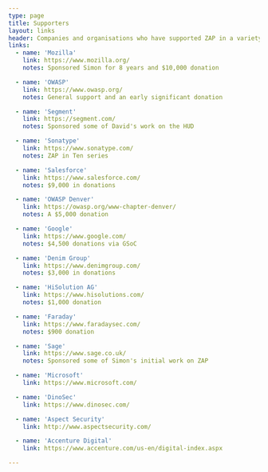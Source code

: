 ```yaml
---
type: page
title: Supporters
layout: links
header: Companies and organisations who have supported ZAP in a variety of ways
links:
  - name: 'Mozilla'
    link: https://www.mozilla.org/
    notes: Sponsored Simon for 8 years and $10,000 donation

  - name: 'OWASP'
    link: https://www.owasp.org/
    notes: General support and an early significant donation

  - name: 'Segment'
    link: https://segment.com/
    notes: Sponsored some of David's work on the HUD

  - name: 'Sonatype'
    link: https://www.sonatype.com/
    notes: ZAP in Ten series

  - name: 'Salesforce'
    link: https://www.salesforce.com/
    notes: $9,000 in donations

  - name: 'OWASP Denver'
    link: https://owasp.org/www-chapter-denver/
    notes: A $5,000 donation

  - name: 'Google'
    link: https://www.google.com/
    notes: $4,500 donations via GSoC 

  - name: 'Denim Group'
    link: https://www.denimgroup.com/
    notes: $3,000 in donations

  - name: 'HiSolution AG'
    link: https://www.hisolutions.com/
    notes: $1,000 donation

  - name: 'Faraday'
    link: https://www.faradaysec.com/
    notes: $900 donation

  - name: 'Sage'
    link: https://www.sage.co.uk/
    notes: Sponsored some of Simon's initial work on ZAP

  - name: 'Microsoft'
    link: https://www.microsoft.com/

  - name: 'DinoSec'
    link: https://www.dinosec.com/

  - name: 'Aspect Security'
    link: http://www.aspectsecurity.com/

  - name: 'Accenture Digital'
    link: https://www.accenture.com/us-en/digital-index.aspx

---
```

